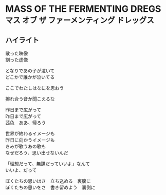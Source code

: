 # MASS OF THE FERMENTING DREGS<br><small>マス オブ ザ ファーメンティング ドレッグス</small>

## ハイライト

散った映像  
割った虚像

となりであの子が泣いて  
どこかで誰かが泣いてる

ここでわたしはなにを思おう

擦れ合う音か聞こえるな

昨日まで広がって  
昨日まで広がって  
茜色　ああ、帰ろう

世界が終わるイメージも  
昨日に向かうイメージも  
きみが歌うあの歌も  
なぜだろう、思い出せないんだ

「理想だって、無謀だっていいよ」なんて  
いいよ、だって

ぼくたちの思いはさ　立ち込める　裏腹に  
ぼくたちの思いをさ　書き留めよう　裏側に